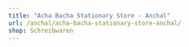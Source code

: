 ```yaml
---
title: "Acha Bacha Stationary Store - Anchal"
url: /anchal/acha-bacha-stationary-store-anchal/
shop: Schreibwaren
---
```

